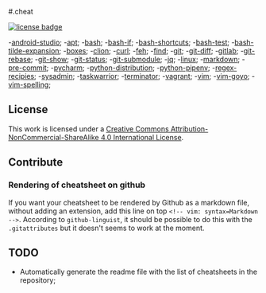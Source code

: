 [1]: http://creativecommons.org/licenses/by-nc-sa/4.0/
[license]: https://i.creativecommons.org/l/by-nc-sa/4.0/88x31.png

#.cheat

[![license badge][license]][1]

-[android-studio](android-studio);
-[apt](apt);
-[bash](bash);
-[bash-if](bash-if);
-[bash-shortcuts](bash-shortcuts);
-[bash-test](bash-test);
-[bash-tilde-expansion](bash-tilde-expansion);
-[boxes](boxes);
-[clion](clion);
-[curl](curl);
-[feh](feh);
-[find](find);
-[git](git);
-[git-diff](git-diff);
-[gitlab](gitlab);
-[git-rebase](git-rebase);
-[git-show](git-show);
-[git-status](git-status);
-[git-submodule](git-submodule);
-[jq](jq);
-[linux](linux);
-[markdown](markdown);
-[pre-commit](pre-commit);
-[pycharm](pycharm);
-[python-distribution](python-distribution);
-[python-pipenv](python-pipenv);
-[regex-recipies](regex-recipies);
-[sysadmin](sysadmin);
-[taskwarrior](taskwarrior);
-[terminator](terminator);
-[vagrant](vagrant);
-[vim](vim);
-[vim-goyo](vim-goyo);
-[vim-spelling](vim-spelling);

## License

This work is licensed under a [Creative Commons Attribution-NonCommercial-ShareAlike 4.0 International License][1].

## Contribute

### Rendering of cheatsheet on github

If you want your cheatsheet to be rendered by Github as a markdown file,
without adding an extension, add this line on top `<!-- vim: syntax=Markdown
-->`. According to `github-linguist`, it should be possible to do this with the
`.gitattributes` but it doesn't seems to work at the moment.

## TODO

- Automatically generate the readme file with the list of cheatsheets in the
  repository;
